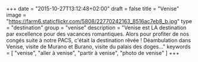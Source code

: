 +++
date = "2015-10-27T13:12:48+02:00"
draft = false
title = "Venise"
image = "https://farm6.staticflickr.com/5808/22770242163_8516ac7eb8_b.jpg"
type = "destination"
group = "venise"
description = "Venise est LA destination par excellence pour des vacances romantiques. Alors pour profiter de nos congés suite à notre PACS, c'était la destination rêvée ! Déambulation dans Venise, visite de Murano et Burano, visite du palais des doges..."
keywords = [
	"venise",
	"aller à venise",
	"partir à venise",
	"photo de venise"
	]
+++

